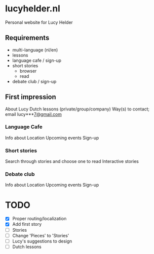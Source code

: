 # lucyhelder.nl
Personal website for Lucy Helder

## Requirements
- multi-language (nl/en)
- lessons
- language cafe / sign-up
- short stories
  - browser
  - read
- debate club / sign-up

## First impression
About Lucy
Dutch lessons (private/group/company)
Way(s) to contact; email lucy***7@gmail.com

### Language Cafe
Info about
Location
Upcoming events
Sign-up

### Short stories
Search through stories and choose one to read
Interactive stories

### Debate club
Info about
Location
Upcoming events
Sign-up

# TODO

- [x] Proper routing/localization
- [x] Add first story
- [ ] Stories
- [ ] Change 'Pieces' to 'Stories'
- [ ] Lucy's suggestions to design
- [ ] Dutch lessons

